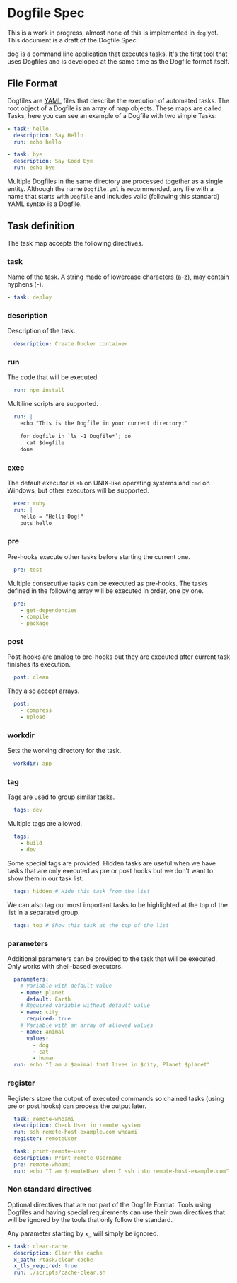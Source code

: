 # Dogfile Spec

This is a work in progress, almost none of this is implemented in `dog` yet. This document is a draft of the Dogfile Spec.

[dog](https://github.com/xsb/dog) is a command line application that executes tasks. It's the first tool that uses Dogfiles and is developed at the same time as the Dogfile format itself.

## File Format

Dogfiles are [YAML](http://yaml.org/) files that describe the execution of automated tasks. The root object of a Dogfile is an array of map objects. These maps are called Tasks, here you can see an example of a Dogfile with two simple Tasks:

```yml
- task: hello
  description: Say Hello
  run: echo hello

- task: bye
  description: Say Good Bye
  run: echo bye
```

Multiple Dogfiles in the same directory are processed together as a single entity. Although the name `Dogfile.yml` is recommended, any file with a name that starts with `Dogfile` and includes valid (following this standard) YAML syntax is a Dogfile.

## Task definition

The task map accepts the following directives.

### task

Name of the task. A string made of lowercase characters (a-z), may contain hyphens (-).

```yml
- task: deploy
```

### description

Description of the task.

```yml
  description: Create Docker container
```
### run

The code that will be executed.

```yml
  run: npm install
```

Multiline scripts are supported.

```yml
  run: |
    echo "This is the Dogfile in your current directory:"

    for dogfile in `ls -1 Dogfile*`; do
      cat $dogfile
    done
```

### exec

The default executor is `sh` on UNIX-like operating systems and `cmd` on Windows, but other executors will be supported.

```yml
  exec: ruby
  run: |
    hello = "Hello Dog!"
    puts hello
```

### pre

Pre-hooks execute other tasks before starting the current one.

```yml
  pre: test
```

Multiple consecutive tasks can be executed as pre-hooks. The tasks defined in the following array will be executed in order, one by one.

```yml
  pre:
    - get-dependencies
    - compile
    - package
```

### post

Post-hooks are analog to pre-hooks but they are executed after current task finishes its execution.

```yml
  post: clean
```

They also accept arrays.

```yml
  post:
    - compress
    - upload
```

### workdir

Sets the working directory for the task.

```yml
  workdir: app
```

### tag

Tags are used to group similar tasks.

```yml
  tags: dev
```

Multiple tags are allowed.

```yml
  tags:
    - build
    - dev
```

Some special tags are provided. Hidden tasks are useful when we have tasks that are only executed as pre or post hooks but we don't want to show them in our task list.

```yml
  tags: hidden # Hide this task from the list
```

We can also tag our most important tasks to be highlighted at the top of the list in a separated group.

```yml
  tags: top # Show this task at the top of the list
```

### parameters

Additional parameters can be provided to the task that will be executed. Only works with shell-based executors.

```yml
  parameters:
    # Variable with default value
    - name: planet
      default: Earth
    # Required variable without default value
    - name: city
      required: true
    # Variable with an array of allowed values
    - name: animal
      values:
        - dog
        - cat
        - human
  run: echo "I am a $animal that lives in $city, Planet $planet"
```

### register

Registers store the output of executed commands so chained tasks (using pre or post hooks) can process the output later.

```yml
  task: remote-whoami
  description: Check User in remote system
  run: ssh remote-host-example.com whoami
  register: remoteUser

  task: print-remote-user
  description: Print remote Username
  pre: remote-whoami
  run: echo "I am $remoteUser when I ssh into remote-host-example.com"
```

### Non standard directives

Optional directives that are not part of the Dogfile Format. Tools using Dogfiles and having special requirements can use their own directives that will be ignored by the tools that only follow the standard.

Any parameter starting by `x_` will simply be ignored.

```yml
- task: clear-cache
  description: Clear the cache
  x_path: /task/clear-cache
  x_tls_required: true
  run: ./scripts/cache-clear.sh
```
